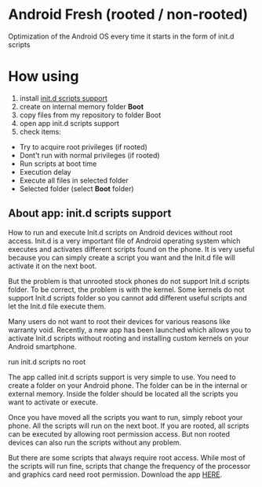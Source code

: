 # Android Fresh (rooted / non-rooted)
Optimization of the Android OS every time it starts in the form of init.d scripts
# How using

 1. install [init.d scripts support](https://play.google.com/store/apps/details?id=com.ryosoftware.initd)
 2. create on internal memory folder **Boot**
 3. copy files from my repository to folder Boot
 4. open app init.d scripts support
 5. check items:
 - Try to acquire root privileges (if rooted)
 - Dont't run with normal privileges (if rooted)
 - Run scripts at boot time
 - Execution delay
 - Execute all files in selected folder
 - Selected folder (select **Boot** folder)

## About app: init.d scripts support

How to run and execute Init.d scripts on Android devices without root access. Init.d is a very important file of Android operating system which executes and activates different scripts found on the phone. It is very useful because you can simply create a script you want and the Init.d file will activate it on the next boot.

But the problem is that unrooted stock phones do not support Init.d scripts folder. To be correct, the problem is with the kernel. Some kernels do not support Init.d scripts folder so you cannot add different useful scripts and let the Init.d file execute them.

Many users do not want to root their devices for various reasons like warranty void. Recently, a new app has been launched which allows you to activate Init.d scripts without rooting and installing custom kernels on your Android smartphone.

run init.d scripts no root

The app called init.d scripts support is very simple to use. You need to create a folder on your Android phone. The folder can be in the internal or external memory. Inside the folder should be located all the scripts you want to activate or execute.

Once you have moved all the scripts you want to run, simply reboot your phone. All the scripts will run on the next boot. If you are rooted, all scripts can be executed by allowing root permission access. But non rooted devices can also run the scripts without any problem.

But there are some scripts that always require root access. While most of the scripts will run fine, scripts that change the frequency of the processor and graphics card need root permission. Download the app [HERE](https://play.google.com/store/apps/details?id=com.ryosoftware.initd).